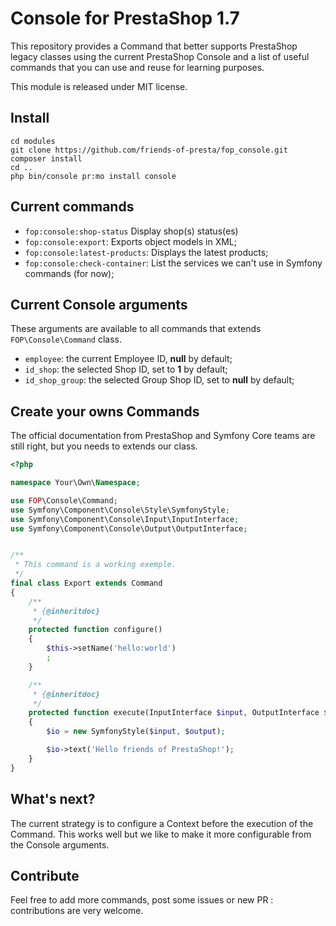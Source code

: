 # Console for PrestaShop 1.7

This repository provides a Command that better supports PrestaShop legacy classes using the current PrestaShop Console and a list
of useful commands that you can use and reuse for learning purposes.

This module is released under MIT license.

## Install

```
cd modules 
git clone https://github.com/friends-of-presta/fop_console.git
composer install
cd ..
php bin/console pr:mo install console
```

## Current commands

* `fop:console:shop-status` Display shop(s) status(es)
* `fop:console:export`: Exports object models in XML;
* `fop:console:latest-products`: Displays the latest products;
* `fop:console:check-container`: List the services we can't use in Symfony commands (for now);

## Current Console arguments

These arguments are available to all commands that extends `FOP\Console\Command` class.

* `employee`: the current Employee ID, __null__ by default;
* `id_shop`: the selected Shop ID, set to __1__ by default;
* `id_shop_group`: the selected Group Shop ID, set to __null__ by default;

## Create your owns Commands

The official documentation from PrestaShop and Symfony Core teams are still right, but you needs
to extends our class.

```php
<?php

namespace Your\Own\Namespace;

use FOP\Console\Command;
use Symfony\Component\Console\Style\SymfonyStyle;
use Symfony\Component\Console\Input\InputInterface;
use Symfony\Component\Console\Output\OutputInterface;


/**
 * This command is a working exemple.
 */
final class Export extends Command
{
    /**
     * {@inheritdoc}
     */
    protected function configure()
    {
        $this->setName('hello:world')
        ;
    }

    /**
     * {@inheritdoc}
     */
    protected function execute(InputInterface $input, OutputInterface $output)
    {
        $io = new SymfonyStyle($input, $output);

        $io->text('Hello friends of PrestaShop!');
    }
}
```

## What's next?

The current strategy is to configure a Context before the execution of the Command.
This works well but we like to make it more configurable from the Console arguments.

## Contribute

Feel free to add more commands, post some issues or new PR : contributions are very welcome.


